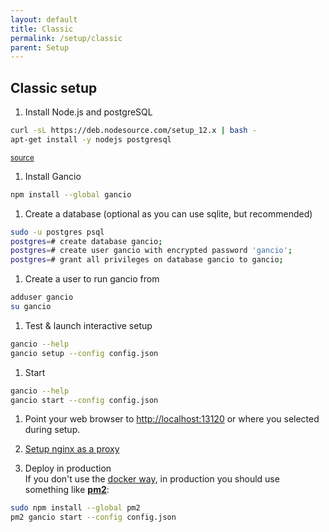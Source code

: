 ```yaml
---
layout: default
title: Classic
permalink: /setup/classic
parent: Setup
---
```


## Classic setup

1. Install Node.js and postgreSQL
```bash
curl -sL https://deb.nodesource.com/setup_12.x | bash -
apt-get install -y nodejs postgresql
```
<small>[source](https://github.com/nodesource/distributions/blob/master/README.md)</small>
1. Install Gancio
```bash
npm install --global gancio
```
1. Create a database (optional as you can use sqlite, but recommended)
```bash
sudo -u postgres psql
postgres=# create database gancio;
postgres=# create user gancio with encrypted password 'gancio';
postgres=# grant all privileges on database gancio to gancio;
```

1. Create a user to run gancio from
```bash
adduser gancio
su gancio
```

1. Test & launch interactive setup
```bash
gancio --help
gancio setup --config config.json
```

1. Start
```bash
gancio --help
gancio start --config config.json
```
1. Point your web browser to [http://localhost:13120](http://localhost:13120) or where you selected during setup.

1. [Setup nginx as a proxy](/setup/nginx)

1. Deploy in production  
If you don't use the [docker way](/setup/docker), in production you should use something like **[pm2](http://pm2.keymetrics.io/)**:

```bash
sudo npm install --global pm2
pm2 gancio start --config config.json
```
